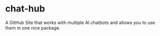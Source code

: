 # chat-hub
A GitHub Site that works with multiple Al chatbots and allows you to use them in one nice package.
